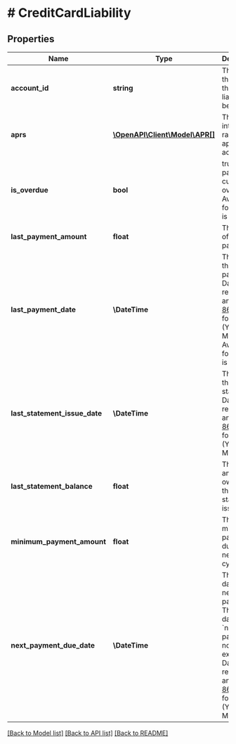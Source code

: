 # # CreditCardLiability

## Properties

Name | Type | Description | Notes
------------ | ------------- | ------------- | -------------
**account_id** | **string** | The ID of the account that this liability belongs to. |
**aprs** | [**\OpenAPI\Client\Model\APR[]**](APR.md) | The various interest rates that apply to the account. |
**is_overdue** | **bool** | true if a payment is currently overdue. Availability for this field is limited. |
**last_payment_amount** | **float** | The amount of the last payment. |
**last_payment_date** | **\DateTime** | The date of the last payment. Dates are returned in an [ISO 8601](https://wikipedia.org/wiki/ISO_8601) format (YYYY-MM-DD). Availability for this field is limited. |
**last_statement_issue_date** | **\DateTime** | The date of the last statement. Dates are returned in an [ISO 8601](https://wikipedia.org/wiki/ISO_8601) format (YYYY-MM-DD). |
**last_statement_balance** | **float** | The total amount owed as of the last statement issued |
**minimum_payment_amount** | **float** | The minimum payment due for the next billing cycle. |
**next_payment_due_date** | **\DateTime** | The due date for the next payment. The due date is &#x60;null&#x60; if a payment is not expected. Dates are returned in an [ISO 8601](https://wikipedia.org/wiki/ISO_8601) format (YYYY-MM-DD). |

[[Back to Model list]](../../README.md#models) [[Back to API list]](../../README.md#endpoints) [[Back to README]](../../README.md)
